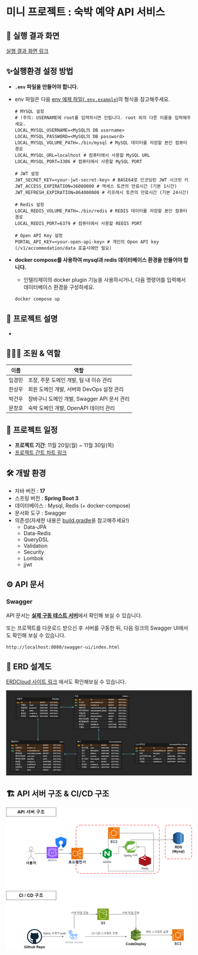 # 미니 프로젝트 : 숙박 예약 API 서비스

## 🎢 실행 결과 화면

[실행 결과 화면 링크](/docs/RUNNING_SCREEN.md)

## ✨실행환경 설정 방법

- **`.env` 파일을 만들어야 합니다.**
- env 파일은 다음 [env 예제 파일(`.env.example`)](/.env.example)의 형식을 참고해주세요.

  ```properties
  # MYSQL 설정
  # !주의: USERNAME에 root를 입력하시면 안됩니다. root 외의 다른 이름을 입력해주세요.
  LOCAL_MYSQL_USERNAME=<MySQL의 DB username> 
  LOCAL_MYSQL_PASSWORD=<MySQL의 DB password>
  LOCAL_MYSQL_VOLUME_PATH=./bin/mysql # MySQL 데이터를 저장할 본인 컴퓨터 경로
  LOCAL_MYSQL_URL=localhost # 컴퓨터에서 사용할 MySQL URL
  LOCAL_MYSQL_PORT=3306 # 컴퓨터에서 사용할 MySQL PORT

  # JWT 설정
  JWT_SECRET_KEY=<your-jwt-secret-key> # BASE64로 인코딩된 JWT 시크릿 키
  JWT_ACCESS_EXPIRATION=36000000 # 액세스 토큰의 만료시간 (기본 1시간)
  JWT_REFRESH_EXPIRATION=864000000 # 리프레시 토큰의 만료시간 (기본 24시간)

  # Redis 설정
  LOCAL_REDIS_VOLUME_PATH=./bin/redis # REDIS 데이터를 저장할 본인 컴퓨터 경로
  LOCAL_REDIS_PORT=6379 # 컴퓨터에서 사용할 REDIS PORT

  # Open API Key 설정
  PORTAL_API_KEY=<your-open-api-key> # 개인의 Open API key (/v1/accommodation/data 호출시에만 필요)
  ```

- **docker compose를 사용하여 mysql과 redis 데이터베이스 환경을 만들어야 합니다.**
    - 인텔리제이의 docker plugin 기능을 사용하시거나, 다음 명령어를 입력해서 데이터베이스 환경을 구성하세요.

  ```bash
  docker compose up
  ```

## 🧾 프로젝트 설명

-

## 🧑‍🤝‍🧑 조원 & 역할

| 이름  | 역할                             |
|-----|--------------------------------|
| 임경민 | 조장, 주문 도메인 개발, 팀 내 이슈 관리       |
| 한상우 | 회원 도메인 개발, 서버와 DevOps 설정 관리    |
| 박건우 | 장바구니 도메인 개발, Swagger API 문서 관리 |
| 문창호 | 숙박 도메인 개발, OpenAPI 데이터 관리      |

## 🚀 프로젝트 일정

- **프로젝트 기간**: 11월 20일(월) ~ 11월 30일(목)
- [프로젝트 간트 차트 링크](https://github.com/orgs/FAST-gamsungcoding/projects/1/views/2?query=is%3Aopen+sort%3Aupdated-desc)

## 🛠️ 개발 환경

- 자바 버전 : **17**
- 스프링 버전 : **Spring Boot 3**
- 데이터베이스 : Mysql, Redis (+ docker-compose)
- 문서화 도구 : Swagger
- 의존성(자세한 내용은 [build.gradle](./build.gradle)을 참고해주세요!)
    - Data-JPA
    - Data-Redis
    - QueryDSL
    - Validation
    - Security
    - Lombok
    - jjwt

## ⚙ API 문서

### Swagger

API 문서는 [**실제 구동 테스트 서버**](http://api.gamsung.xyz/swagger-ui/index.html)에서 확인해 보실 수 있습니다.

또는 프로젝트를 다운로드 받으신 후 서버를 구동한 뒤, 다음 링크의 Swagger UI에서도 확인해 보실 수 있습니다.

```
http://localhost:8080/swagger-ui/index.html
```

## 📐 ERD 설계도

[ERDCloud 사이트 링크](https://www.erdcloud.com/d/jvAPuL7Xrpk3Cnysf) 에서도 확인해보실 수 있습니다.

![ERD.png](./docs/images/ERD.png)

## 🏗 API 서버 구조 & CI/CD 구조

![SERVER_STRUCTURE.png](./docs/images/SERVER_STRUCTURE.png)

